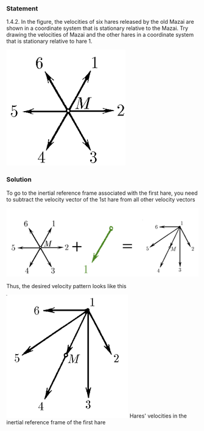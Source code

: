 ###  Statement 

$1.4.2.$ In the figure, the velocities of six hares released by the old Mazai are shown in a coordinate system that is stationary relative to the Mazai. Try drawing the velocities of Mazai and the other hares in a coordinate system that is stationary relative to hare $1$. 

![ For problem $1.4.2$ |313x304, 26%](../../img/1.4.2/statement.png)

### Solution

To go to the inertial reference frame associated with the first hare, you need to subtract the velocity vector of the 1st hare from all other velocity vectors 

![|1265x451, 67%](../../img/1.4.2/sol.png) 

Thus, the desired velocity pattern looks like this 

![ Hares' velocities in the inertial reference frame of the first hare |320x323, 26%](../../img/1.4.2/ans.png)  Hares' velocities in the inertial reference frame of the first hare 
